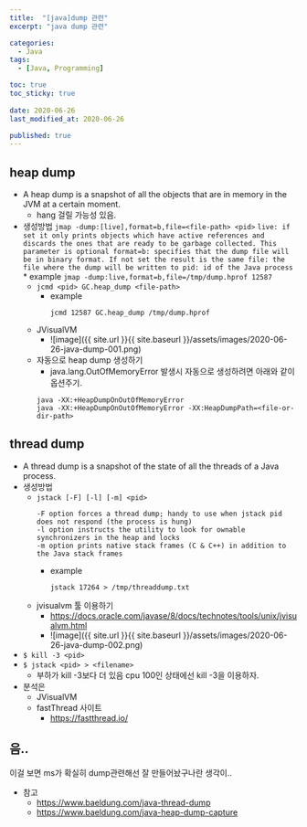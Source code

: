 ```yaml
---
title:  "[java]dump 관련"
excerpt: "java dump 관련"

categories:
  - Java
tags:
  - [Java, Programming]

toc: true
toc_sticky: true
 
date: 2020-06-26
last_modified_at: 2020-06-26

published: true
---
```



## heap dump
* A heap dump is a snapshot of all the objects that are in memory in the JVM at a certain moment. 
    * hang 걸릴 가능성 있음.
* 생성방법
		```
		jmap -dump:[live],format=b,file=<file-path> <pid>
		```
        ```
        live: if set it only prints objects which have active references and discards the ones that are ready to be garbage collected. This parameter is optional
        format=b: specifies that the dump file will be in binary format. If not set the result is the same
        file: the file where the dump will be written to
        pid: id of the Java process
        ```
        * example
            ```
            jmap -dump:live,format=b,file=/tmp/dump.hprof 12587
            ```
    * `jcmd <pid> GC.heap_dump <file-path>`
        * example
			```
			jcmd 12587 GC.heap_dump /tmp/dump.hprof
			```
    * JVisualVM
		* ![image]({{ site.url }}{{ site.baseurl }}/assets/images/2020-06-26-java-dump-001.png)
    * 자동으로 heap dump 생성하기
        *  java.lang.OutOfMemoryError 발생시 자동으로 생성하려면 아래와 같이 옵션주기.
        ```
        java -XX:+HeapDumpOnOutOfMemoryError
        java -XX:+HeapDumpOnOutOfMemoryError -XX:HeapDumpPath=<file-or-dir-path>
        ```

## thread dump
* A thread dump is a snapshot of the state of all the threads of a Java process. 
* 생성방법
    * `jstack [-F] [-l] [-m] <pid>`
        ```
        -F option forces a thread dump; handy to use when jstack pid does not respond (the process is hung)
        -l option instructs the utility to look for ownable synchronizers in the heap and locks
        -m option prints native stack frames (C & C++) in addition to the Java stack frames
        ```
        * example
            ```
            jstack 17264 > /tmp/threaddump.txt
            ```
    * jvisualvm 툴 이용하기  
        * https://docs.oracle.com/javase/8/docs/technotes/tools/unix/jvisualvm.html
		* ![image]({{ site.url }}{{ site.baseurl }}/assets/images/2020-06-26-java-dump-002.png)
* `$ kill -3 <pid>`
* `$ jstack <pid> > <filename>`
    * 부하가 kill -3보다 더 있음 cpu 100인 상태에선 kill -3을 이용하자.
* 분석은
    * JVisualVM
    * fastThread 사이트
        * https://fastthread.io/


## 음..
이걸 보면 ms가 확실히 dump관련해선 잘 만들어놨구나란 생각이..


* 참고
    * https://www.baeldung.com/java-thread-dump
    * https://www.baeldung.com/java-heap-dump-capture
